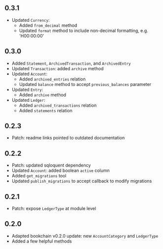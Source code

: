 ## 0.3.1

- Updated `Currency`:
    - Added `from_decimal` method
    - Updated `format` method to include non-decimal formatting,
      e.g. 'H00:00:00'

## 0.3.0

- Added `Statement`, `ArchivedTransaction`, and `ArchivedEntry`
- Updated `Transaction`: added `archive` method
- Updated `Account`:
    - Added `archived_entries` relation
    - Updated `balance` method to accept `previous_balances` parameter
- Updated `Entry`:
    - Added `archive` method
- Updated `Ledger`:
    - Added `archived_transactions` relation
    - Added `statements` relation

## 0.2.3

- Patch: readme links pointed to outdated documentation

## 0.2.2

- Patch: updated sqloquent dependency
- Updated `Account`: added boolean `active` column
- Added `get_migrations` tool
- Updated `publish_migrations` to accept callback to modify migrations

## 0.2.1

- Patch: expose `LedgerType` at module level

## 0.2.0

- Adapted bookchain v0.2.0 update: new `AccountCategory` and `LedgerType`
- Added a few helpful methods


